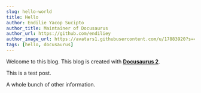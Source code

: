 ```yaml
---
slug: hello-world
title: Hello
author: Endilie Yacop Sucipto
author_title: Maintainer of Docusaurus
author_url: https://github.com/endiliey
author_image_url: https://avatars1.githubusercontent.com/u/17883920?s=460&v=4
tags: [hello, docusaurus]
---
```


<!-- @format -->

Welcome to this blog. This blog is created with [**Docusaurus 2**](https://docusaurus.io/).

<!--truncate-->

This is a test post.

A whole bunch of other information.
